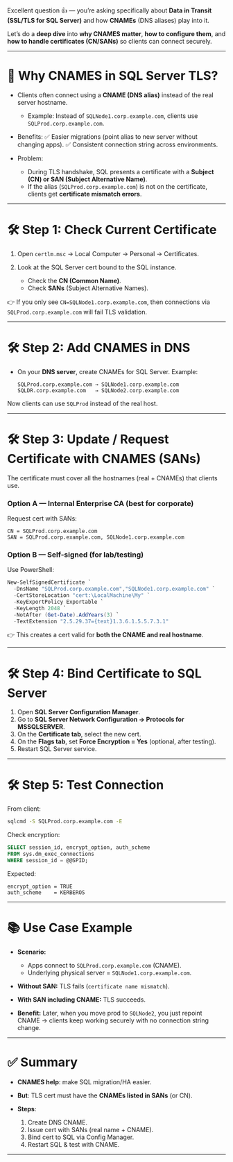 Excellent question 👍 — you’re asking specifically about **Data in Transit (SSL/TLS for SQL Server)** and how **CNAMEs** (DNS aliases) play into it.

Let’s do a **deep dive** into **why CNAMES matter**, **how to configure them**, and **how to handle certificates (CN/SANs)** so clients can connect securely.

---

# 🔎 Why CNAMES in SQL Server TLS?

* Clients often connect using a **CNAME (DNS alias)** instead of the real server hostname.

  * Example: Instead of `SQLNode1.corp.example.com`, clients use `SQLProd.corp.example.com`.
* Benefits:
  ✅ Easier migrations (point alias to new server without changing apps).
  ✅ Consistent connection string across environments.
* Problem:

  * During TLS handshake, SQL presents a certificate with a **Subject (CN) or SAN (Subject Alternative Name)**.
  * If the alias (`SQLProd.corp.example.com`) is not on the certificate, clients get **certificate mismatch errors**.

---

# 🛠 Step 1: Check Current Certificate

1. Open `certlm.msc` → Local Computer → Personal → Certificates.
2. Look at the SQL Server cert bound to the SQL instance.

   * Check the **CN (Common Name)**.
   * Check **SANs** (Subject Alternative Names).

👉 If you only see `CN=SQLNode1.corp.example.com`, then connections via `SQLProd.corp.example.com` will fail TLS validation.

---

# 🛠 Step 2: Add CNAMES in DNS

* On your **DNS server**, create CNAMEs for SQL Server.
  Example:

  ```
  SQLProd.corp.example.com → SQLNode1.corp.example.com
  SQLDR.corp.example.com   → SQLNode2.corp.example.com
  ```

Now clients can use `SQLProd` instead of the real host.

---

# 🛠 Step 3: Update / Request Certificate with CNAMES (SANs)

The certificate must cover all the hostnames (real + CNAMEs) that clients use.

### Option A — Internal Enterprise CA (best for corporate)

Request cert with SANs:

```
CN = SQLProd.corp.example.com
SAN = SQLProd.corp.example.com, SQLNode1.corp.example.com
```

### Option B — Self-signed (for lab/testing)

Use PowerShell:

```powershell
New-SelfSignedCertificate `
  -DnsName "SQLProd.corp.example.com","SQLNode1.corp.example.com" `
  -CertStoreLocation "cert:\LocalMachine\My" `
  -KeyExportPolicy Exportable `
  -KeyLength 2048 `
  -NotAfter (Get-Date).AddYears(3) `
  -TextExtension "2.5.29.37={text}1.3.6.1.5.5.7.3.1"
```

👉 This creates a cert valid for **both the CNAME and real hostname**.

---

# 🛠 Step 4: Bind Certificate to SQL Server

1. Open **SQL Server Configuration Manager**.
2. Go to **SQL Server Network Configuration → Protocols for MSSQLSERVER**.
3. On the **Certificate tab**, select the new cert.
4. On the **Flags tab**, set **Force Encryption = Yes** (optional, after testing).
5. Restart SQL Server service.

---

# 🛠 Step 5: Test Connection

From client:

```bash
sqlcmd -S SQLProd.corp.example.com -E
```

Check encryption:

```sql
SELECT session_id, encrypt_option, auth_scheme
FROM sys.dm_exec_connections
WHERE session_id = @@SPID;
```

Expected:

```
encrypt_option = TRUE
auth_scheme    = KERBEROS
```

---

# 📚 Use Case Example

* **Scenario:**

  * Apps connect to `SQLProd.corp.example.com` (CNAME).
  * Underlying physical server = `SQLNode1.corp.example.com`.
* **Without SAN:** TLS fails (`certificate name mismatch`).
* **With SAN including CNAME:** TLS succeeds.
* **Benefit:** Later, when you move prod to `SQLNode2`, you just repoint CNAME → clients keep working securely with no connection string change.

---

# ✅ Summary

* **CNAMES help**: make SQL migration/HA easier.
* **But**: TLS cert must have the **CNAMEs listed in SANs** (or CN).
* **Steps**:

  1. Create DNS CNAME.
  2. Issue cert with SANs (real name + CNAME).
  3. Bind cert to SQL via Config Manager.
  4. Restart SQL & test with CNAME.

---
